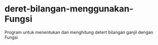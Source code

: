 # deret-bilangan-menggunakan-Fungsi
Program untuk menentukan dan menghitung detert bilangan ganjil dengan Fungsi
